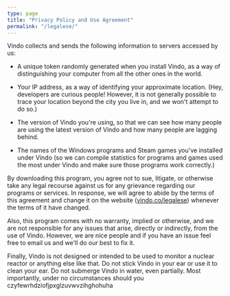 ```yaml
---
type: page
title: "Privacy Policy and Use Agreement"
permalink: "/legalese/"
---
```


Vindo collects and sends the following information to servers accessed by us:

  - A unique token randomly generated when you install Vindo, as a way of distinguishing your computer from all the other ones in the world.

  - Your IP address, as a way of identifying your approximate location. (Hey, developers are curious people! However, it is not generally possible to trace your location beyond the city you live in, and we won't attempt to do so.)

  - The version of Vindo you're using, so that we can see how many people are using the latest version of Vindo and how many people are lagging behind. 

  - The names of the Windows programs and Steam games you've installed under Vindo (so we can compile statistics for programs and games used the most under Vindo and make sure those programs work correctly.)

By downloading this program, you agree not to sue, litigate, or otherwise take any legal recourse against us for any grievance regarding our programs or services. In response, we will agree to abide by the terms of this agreement and change it on the website ([vindo.co/legalese](/)) whenever the terms of it have changed.

Also, this program comes with no warranty, implied or otherwise, and we are not responsible for any issues that arise, directly or indirectly, from the use of Vindo. However, we are nice people and if you have an issue feel free to email us and we'll do our best to fix it.

Finally, Vindo is not designed or intended to be used to monitor a nuclear reactor or anything else like that. Do not stick Vindo in your ear or use it to clean your ear. Do not submerge Vindo in water, even partially. Most importantly, under no circumstances should you czyfewrhdziofjpxglzuvwvzihghohuha

